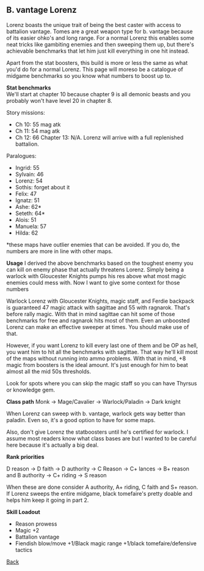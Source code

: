## B. vantage Lorenz

Lorenz boasts the unique trait of being the best caster with access to battalion 
vantage. Tomes are a great weapon type for b. vantage because of its easier ohko's 
and long range. For a normal Lorenz this enables some neat tricks like gambiting 
enemies and then sweeping them up, but there's achievable benchmarks that let him 
just kill everything in one hit instead.

Apart from the stat boosters, this build is more or less the same as what you'd do 
for a normal Lorenz. This page will moreso be a catalogue of midgame benchmarks so 
you know what numbers to boost up to. 

__Stat benchmarks__ <br>
We'll start at chapter 10 because chapter 9 is all demonic beasts and you probably 
won't have level 20 in chapter 8.

Story missions:
- Ch 10: 55 mag atk
- Ch 11: 54 mag atk
- Ch 12: 66 
Chapter 13: N/A. Lorenz will arrive with a full replenished battalion.

Paralogues:
- Ingrid: 55 
- Sylvain: 46
- Lorenz: 54
- Sothis: forget about it
- Felix: 47
- Ignatz: 51
- Ashe: 62*
- Seteth: 64*
- Alois: 51
- Manuela: 57
- Hilda: 62

*these maps have outlier enemies that can be avoided. If you do, the numbers are 
more in line with other maps.

__Usage__
I derived the above benchmarks based on the toughest enemy you can kill on enemy 
phase that  actually threatens Lorenz. Simply being a warlock with Gloucester 
Knights pumps his res above what most magic enemies could mess with. Now I want to 
give some context for those numbers

Warlock Lorenz with Gloucester Knights, magic staff, and Ferdie backpack is 
guaranteed 47 magic attack with sagittae and 55 with ragnarok. That's before rally 
magic. With that in mind sagittae can hit some of those benchmarks for free and 
ragnarok hits most of them. Even an unboosted Lorenz can make an effective sweeper 
at times. You should make use of that.

However, if you want Lorenz to kill every last one of them and be OP as hell, you 
want him to hit all the benchmarks with sagittae. That way he'll kill most of the 
maps without running into ammo problems. With that in mind, +8 magic from boosters 
is the ideal amount. It's just enough for him to beat almost all the mid 50s 
thresholds.

Look for spots where you can skip the magic staff so you can have Thyrsus or
knowledge gem.

__Class path__
Monk -> Mage/Cavalier -> Warlock/Paladin -> Dark knight

When Lorenz can sweep with b. vantage, warlock gets way better than paladin. 
Even so, it's a good option to have for some maps.

Also, don't give Lorenz the statboosters until he's certified for warlock. 
I assume most readers know what class bases are but I wanted to be careful here 
because it's actually a big deal.

__Rank priorities__

D reason -> D faith -> D authority -> C Reason -> C+ lances -> B+ reason and 
B authority -> C+ riding -> S reason

When these are done consider A authority, A+ riding, C faith and S+ reason. 
If Lorenz sweeps the entire midgame, black tomefaire's pretty doable and helps him 
keep it going in part 2.

__Skill Loadout__
- Reason prowess
- Magic +2
- Battalion vantage
- Fiendish blow/move +1/Black magic range +1/black tomefaire/defensive tactics


[Back](https://rocdoc2.github.io/fe3h-discord-builds/Lorenz.html)
